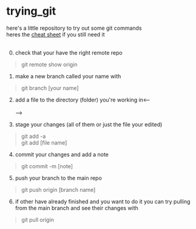 # trying_git
here's a little repository to try out some git commands  
heres the [cheat sheet](https://training.github.com/downloads/github-git-cheat-sheet/) if you still need it
<br><br>

0. check that your have the right remote repo
> git remote show origin

1. make a new branch called your name with
> git branch [your name]

2. add a file to the directory (folder) you're working in<--<br><br>-->

3. stage your changes (all of them or just the file your edited)
> git add -a <br> git add [file name]

4. commit your changes and add a note
> git commit -m [note]

5. push your branch to the main repo
> git push origin [branch name]

6. if other have already finished and you want to do it you can try pulling from the main branch and see their changes with
> git pull origin